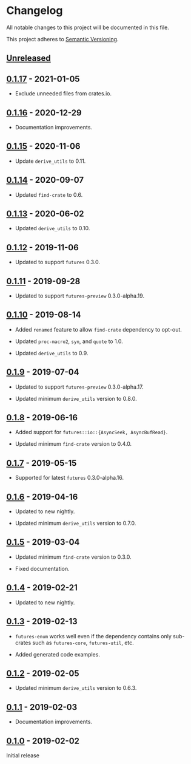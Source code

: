 # Changelog

All notable changes to this project will be documented in this file.

This project adheres to [Semantic Versioning](https://semver.org).

<!--
Note: In this file, do not use the hard wrap in the middle of a sentence for compatibility with GitHub comment style markdown rendering.
-->

## [Unreleased]

## [0.1.17] - 2021-01-05

- Exclude unneeded files from crates.io.

## [0.1.16] - 2020-12-29

- Documentation improvements.

## [0.1.15] - 2020-11-06

- Update `derive_utils` to 0.11.

## [0.1.14] - 2020-09-07

- Updated `find-crate` to 0.6.

## [0.1.13] - 2020-06-02

- Updated `derive_utils` to 0.10.

## [0.1.12] - 2019-11-06

- Updated to support `futures` 0.3.0.

## [0.1.11] - 2019-09-28

- Updated to support `futures-preview` 0.3.0-alpha.19.

## [0.1.10] - 2019-08-14

- Added `renamed` feature to allow `find-crate` dependency to opt-out.

- Updated `proc-macro2`, `syn`, and `quote` to 1.0.

- Updated `derive_utils` to 0.9.

## [0.1.9] - 2019-07-04

- Updated to support `futures-preview` 0.3.0-alpha.17.

- Updated minimum `derive_utils` version to 0.8.0.

## [0.1.8] - 2019-06-16

- Added support for `futures::io::{AsyncSeek, AsyncBufRead}`.

- Updated minimum `find-crate` version to 0.4.0.

## [0.1.7] - 2019-05-15

- Supported for latest `futures` 0.3.0-alpha.16.

## [0.1.6] - 2019-04-16

- Updated to new nightly.

- Updated minimum `derive_utils` version to 0.7.0.

## [0.1.5] - 2019-03-04

- Updated minimum `find-crate` version to 0.3.0.

- Fixed documentation.

## [0.1.4] - 2019-02-21

- Updated to new nightly.

## [0.1.3] - 2019-02-13

- `futures-enum` works well even if the dependency contains only sub-crates such as `futures-core`, `futures-util`, etc.

- Added generated code examples.

## [0.1.2] - 2019-02-05

- Updated minimum `derive_utils` version to 0.6.3.

## [0.1.1] - 2019-02-03

- Documentation improvements.

## [0.1.0] - 2019-02-02

Initial release

[Unreleased]: https://github.com/taiki-e/futures-enum/compare/v0.1.17...HEAD
[0.1.17]: https://github.com/taiki-e/futures-enum/compare/v0.1.16...v0.1.17
[0.1.16]: https://github.com/taiki-e/futures-enum/compare/v0.1.15...v0.1.16
[0.1.15]: https://github.com/taiki-e/futures-enum/compare/v0.1.14...v0.1.15
[0.1.14]: https://github.com/taiki-e/futures-enum/compare/v0.1.13...v0.1.14
[0.1.13]: https://github.com/taiki-e/futures-enum/compare/v0.1.12...v0.1.13
[0.1.12]: https://github.com/taiki-e/futures-enum/compare/v0.1.11...v0.1.12
[0.1.11]: https://github.com/taiki-e/futures-enum/compare/v0.1.10...v0.1.11
[0.1.10]: https://github.com/taiki-e/futures-enum/compare/v0.1.9...v0.1.10
[0.1.9]: https://github.com/taiki-e/futures-enum/compare/v0.1.8...v0.1.9
[0.1.8]: https://github.com/taiki-e/futures-enum/compare/v0.1.7...v0.1.8
[0.1.7]: https://github.com/taiki-e/futures-enum/compare/v0.1.6...v0.1.7
[0.1.6]: https://github.com/taiki-e/futures-enum/compare/v0.1.5...v0.1.6
[0.1.5]: https://github.com/taiki-e/futures-enum/compare/v0.1.4...v0.1.5
[0.1.4]: https://github.com/taiki-e/futures-enum/compare/v0.1.3...v0.1.4
[0.1.3]: https://github.com/taiki-e/futures-enum/compare/v0.1.2...v0.1.3
[0.1.2]: https://github.com/taiki-e/futures-enum/compare/v0.1.1...v0.1.2
[0.1.1]: https://github.com/taiki-e/futures-enum/compare/v0.1.0...v0.1.1
[0.1.0]: https://github.com/taiki-e/futures-enum/releases/tag/v0.1.0
